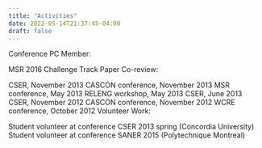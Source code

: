 ```yaml
---
title: "Activities"
date: 2022-05-14T21:37:45-04:00
draft: false
---
```


Conference PC Member:

MSR 2016 Challenge Track
Paper Co-review:

CSER, November 2013
CASCON conference, November 2013
MSR conference, May 2013
RELENG workshop, May 2013
CSER, June 2013
CSER, November 2012
CASCON conference, November 2012
WCRE conference, October 2012
Volunteer Work:

Student volunteer at conference CSER 2013 spring (Concordia University)
Student volunteer at conference SANER 2015 (Polytechnique Montreal)
